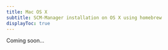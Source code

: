 ```yaml
---
title: Mac OS X
subtitle: SCM-Manager installation on OS X using homebrew
displayToc: true
---
```


Coming soon...
